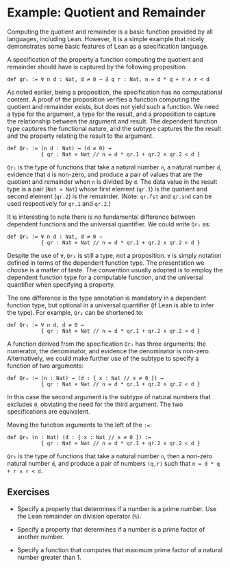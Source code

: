 # Example: Quotient and Remainder

Computing the quotient and remainder is a basic function provided by all languages, including Lean.
However, it is a simple example that nicely demonstrates some basic features of Lean as a
specification language.

A specification of the property a function computing the quotient and remainder
should have is captured by the following proposition:

```lean
def qr₁ := ∀ n d : Nat, d ≠ 0 → ∃ q r : Nat, n = d * q + r ∧ r < d
```

As noted earlier, being a proposition, the specification has no computational
content. A proof of the proposition verifies a function computing the quotient and
remainder exists, but does not yield such a function. We need a type for the argument, a type
for the result, and a proposition to capture the relationship between the argument and result.
The dependent function type captures the functional nature, and the subtype captures the
the result and the property relating the result to the argument.

```lean
def Qr₁ := (n d : Nat) → (d ≠ 0) →
           { qr : Nat × Nat // n = d * qr.1 + qr.2 ∧ qr.2 < d }
```

`Qr₁` is the type of functions that take a natural  number `n`, a natural number `d`, evidence that `d` is non-zero,
and produce a pair of values that are the quotient and remainder when `n` is divided by `d`.
The data value in the result type is a pair (`Nat × Nat`) whose first element (`qr.1`) is the quotient
and second element (`qr.2`) is the remainder. (Note: `qr.fst` and `qr.snd` can be used respectively for `qr.1` and `qr.2`.)

It is interesting to note there is no fundamental difference between dependent functions and
the universal quantifier. We could write `Qr₁` as:

```lean
def Qr₂ := ∀ n d : Nat, d ≠ 0 →
           { qr : Nat × Nat // n = d * qr.1 + qr.2 ∧ qr.2 < d }
```

Despite the use of `∀`, `Qr₂` is still a type, not a proposition. `∀` is simply notation defined
in terms of the dependent function type. The presentation we choose is a matter of taste. The
convention usually adopted is to employ the dependent function type for a computable function,
and the universal quantifier when specifying a property.

The one difference is the type annotation is mandatory in a dependent function type,
but optional in a universal quantifier (if Lean is able to infer the type). For example,
`Qr₂` can be shortened to:

```lean
def Qr₃ := ∀ n d, d ≠ 0 →
           { qr : Nat × Nat // n = d * qr.1 + qr.2 ∧ qr.2 < d }
```

A function derived from the specification `Qr₂` has three arguments: the numerator,
the denominator, and evidence the denominator is non-zero. Alternatively, we could make
further use of the subtype to specify a function of two arguments:

```lean
def Qr₄ := (n : Nat) → (d : { x : Nat // x ≠ 0 }) →
           { qr : Nat × Nat // n = d * qr.1 + qr.2 ∧ qr.2 < d }
```

In this case the second argument is the subtype of natural numbers that excludes `0`, obviating
the need for the third argument. The two specifications are equivalent.

Moving the function arguments to the left of the `:=`:

```lean
def Qr₅ (n : Nat) (d : { x : Nat // x ≠ 0 }) :=
           { qr : Nat × Nat // n = d * qr.1 + qr.2 ∧ qr.2 < d }
```

`Qr₅` is the type of functions that take a natural number `n`, then a non-zero natural number `d`,
and produce a pair of numbers `(q,r)` such that `n = d * q + r ∧ r < d`.

## Exercises

- Specify a property that determines if a number is a prime number. Use the Lean remainder on division operator (`%`).

- Specify a property that determines if a number is a prime factor of another number.

- Specify a function that computes that maximum prime factor of a natural number greater than 1.
